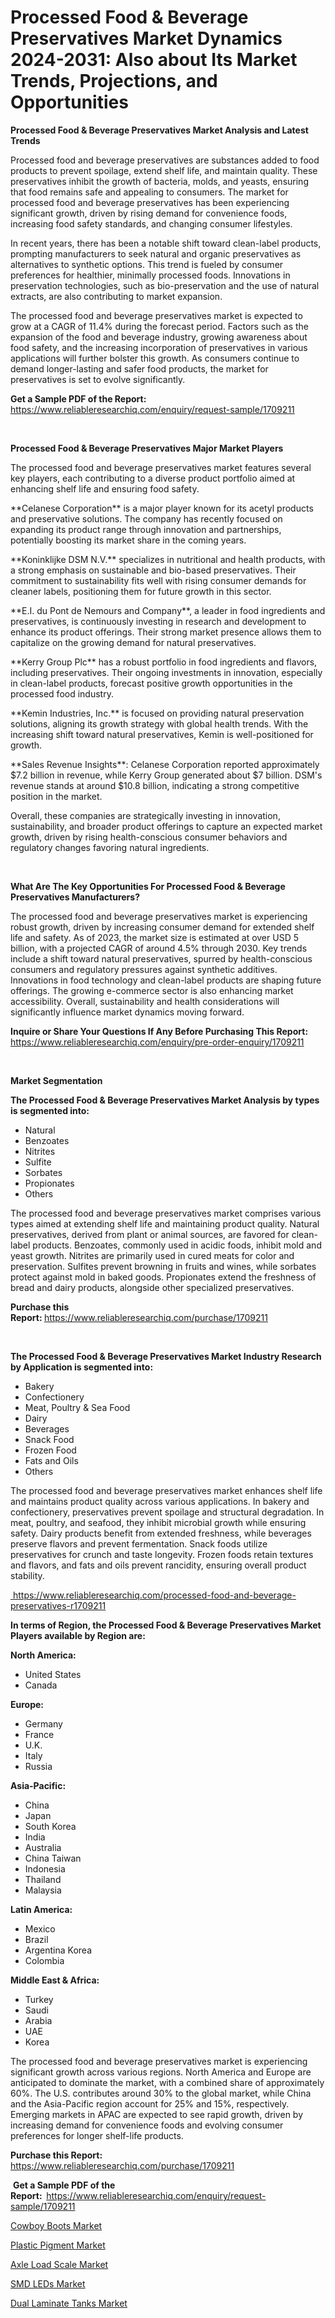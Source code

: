 <p><h1>Processed Food & Beverage Preservatives Market Dynamics 2024-2031: Also about Its Market Trends, Projections, and Opportunities</h1></p><p><strong>Processed Food & Beverage Preservatives Market Analysis and Latest Trends</strong></p>
<p><p>Processed food and beverage preservatives are substances added to food products to prevent spoilage, extend shelf life, and maintain quality. These preservatives inhibit the growth of bacteria, molds, and yeasts, ensuring that food remains safe and appealing to consumers. The market for processed food and beverage preservatives has been experiencing significant growth, driven by rising demand for convenience foods, increasing food safety standards, and changing consumer lifestyles. </p><p>In recent years, there has been a notable shift toward clean-label products, prompting manufacturers to seek natural and organic preservatives as alternatives to synthetic options. This trend is fueled by consumer preferences for healthier, minimally processed foods. Innovations in preservation technologies, such as bio-preservation and the use of natural extracts, are also contributing to market expansion.</p><p>The processed food and beverage preservatives market is expected to grow at a CAGR of 11.4% during the forecast period. Factors such as the expansion of the food and beverage industry, growing awareness about food safety, and the increasing incorporation of preservatives in various applications will further bolster this growth. As consumers continue to demand longer-lasting and safer food products, the market for preservatives is set to evolve significantly.</p></p>
<p><strong>Get a Sample PDF of the Report:&nbsp;</strong> <a href="https://www.reliableresearchiq.com/enquiry/request-sample/1709211?utm_campaign=1744&utm_medium=2&utm_source=Github&utm_content=ia&utm_term=21102024&utm_id=processed-food-beverage-preservatives">https://www.reliableresearchiq.com/enquiry/request-sample/1709211</a></p>
<p>&nbsp;</p>
<p><strong>Processed Food & Beverage Preservatives Major Market Players</strong></p>
<p><p>The processed food and beverage preservatives market features several key players, each contributing to a diverse product portfolio aimed at enhancing shelf life and ensuring food safety. </p><p>**Celanese Corporation** is a major player known for its acetyl products and preservative solutions. The company has recently focused on expanding its product range through innovation and partnerships, potentially boosting its market share in the coming years.</p><p>**Koninklijke DSM N.V.** specializes in nutritional and health products, with a strong emphasis on sustainable and bio-based preservatives. Their commitment to sustainability fits well with rising consumer demands for cleaner labels, positioning them for future growth in this sector.</p><p>**E.I. du Pont de Nemours and Company**, a leader in food ingredients and preservatives, is continuously investing in research and development to enhance its product offerings. Their strong market presence allows them to capitalize on the growing demand for natural preservatives.</p><p>**Kerry Group Plc** has a robust portfolio in food ingredients and flavors, including preservatives. Their ongoing investments in innovation, especially in clean-label products, forecast positive growth opportunities in the processed food industry.</p><p>**Kemin Industries, Inc.** is focused on providing natural preservation solutions, aligning its growth strategy with global health trends. With the increasing shift toward natural preservatives, Kemin is well-positioned for growth.</p><p>**Sales Revenue Insights**: Celanese Corporation reported approximately $7.2 billion in revenue, while Kerry Group generated about $7 billion. DSM's revenue stands at around $10.8 billion, indicating a strong competitive position in the market.</p><p>Overall, these companies are strategically investing in innovation, sustainability, and broader product offerings to capture an expected market growth, driven by rising health-conscious consumer behaviors and regulatory changes favoring natural ingredients.</p></p>
<p>&nbsp;</p>
<p><strong>What Are The Key Opportunities For Processed Food & Beverage Preservatives Manufacturers?</strong></p>
<p><p>The processed food and beverage preservatives market is experiencing robust growth, driven by increasing consumer demand for extended shelf life and safety. As of 2023, the market size is estimated at over USD 5 billion, with a projected CAGR of around 4.5% through 2030. Key trends include a shift toward natural preservatives, spurred by health-conscious consumers and regulatory pressures against synthetic additives. Innovations in food technology and clean-label products are shaping future offerings. The growing e-commerce sector is also enhancing market accessibility. Overall, sustainability and health considerations will significantly influence market dynamics moving forward.</p></p>
<p><strong>Inquire or Share Your Questions If Any Before Purchasing This Report:</strong> <a href="https://www.reliableresearchiq.com/enquiry/pre-order-enquiry/1709211?utm_campaign=1744&utm_medium=2&utm_source=Github&utm_content=ia&utm_term=21102024&utm_id=processed-food-beverage-preservatives">https://www.reliableresearchiq.com/enquiry/pre-order-enquiry/1709211</a></p>
<p>&nbsp;</p>
<p><strong>Market Segmentation</strong></p>
<p><strong>The Processed Food & Beverage Preservatives Market Analysis by types is segmented into:</strong></p>
<p><ul><li>Natural</li><li>Benzoates</li><li>Nitrites</li><li>Sulfite</li><li>Sorbates</li><li>Propionates</li><li>Others</li></ul></p>
<p><p>The processed food and beverage preservatives market comprises various types aimed at extending shelf life and maintaining product quality. Natural preservatives, derived from plant or animal sources, are favored for clean-label products. Benzoates, commonly used in acidic foods, inhibit mold and yeast growth. Nitrites are primarily used in cured meats for color and preservation. Sulfites prevent browning in fruits and wines, while sorbates protect against mold in baked goods. Propionates extend the freshness of bread and dairy products, alongside other specialized preservatives.</p></p>
<p><strong>Purchase this Report:&nbsp;</strong><a href="https://www.reliableresearchiq.com/purchase/1709211?utm_campaign=1744&utm_medium=2&utm_source=Github&utm_content=ia&utm_term=21102024&utm_id=processed-food-beverage-preservatives">https://www.reliableresearchiq.com/purchase/1709211</a></p>
<p>&nbsp;</p>
<p><strong>The Processed Food & Beverage Preservatives Market Industry Research by Application is segmented into:</strong></p>
<p><ul><li>Bakery</li><li>Confectionery</li><li>Meat, Poultry & Sea Food</li><li>Dairy</li><li>Beverages</li><li>Snack Food</li><li>Frozen Food</li><li>Fats and Oils</li><li>Others</li></ul></p>
<p><p>The processed food and beverage preservatives market enhances shelf life and maintains product quality across various applications. In bakery and confectionery, preservatives prevent spoilage and structural degradation. In meat, poultry, and seafood, they inhibit microbial growth while ensuring safety. Dairy products benefit from extended freshness, while beverages preserve flavors and prevent fermentation. Snack foods utilize preservatives for crunch and taste longevity. Frozen foods retain textures and flavors, and fats and oils prevent rancidity, ensuring overall product stability.</p></p>
<p><a href="https://www.reliableresearchiq.com/processed-food-and-beverage-preservatives-r1709211?utm_campaign=1744&utm_medium=2&utm_source=Github&utm_content=ia&utm_term=21102024&utm_id=processed-food-beverage-preservatives">&nbsp;https://www.reliableresearchiq.com/processed-food-and-beverage-preservatives-r1709211</a></p>
<p><strong>In terms of Region, the Processed Food & Beverage Preservatives Market Players available by Region are:</strong></p>
<p>
    <p> <strong> North America: </strong>
        <ul>
            <li>United States</li>
            <li>Canada</li>
        </ul>
        </p> 
    <p> <strong> Europe: </strong>
        <ul>
            <li>Germany</li>
            <li>France</li>
            <li>U.K.</li>
            <li>Italy</li>
            <li>Russia</li>
        </ul>
        </p> 
    <p> <strong> Asia-Pacific: </strong>
        <ul>
            <li>China</li>
            <li>Japan</li>
            <li>South Korea</li>
            <li>India</li>
            <li>Australia</li>
            <li>China Taiwan</li>
            <li>Indonesia</li>
            <li>Thailand</li>
            <li>Malaysia</li>
        </ul>
        </p> 
    <p> <strong> Latin America: </strong>
        <ul>
            <li>Mexico</li>
            <li>Brazil</li>
            <li>Argentina Korea</li>
            <li>Colombia</li>
        </ul>
        </p> 
    <p> <strong> Middle East & Africa: </strong>
        <ul>
            <li>Turkey</li>
            <li>Saudi</li>
            <li>Arabia</li>
            <li>UAE</li>
            <li>Korea</li>
        </ul>
    </p>
    </p>
<p><p>The processed food and beverage preservatives market is experiencing significant growth across various regions. North America and Europe are anticipated to dominate the market, with a combined share of approximately 60%. The U.S. contributes around 30% to the global market, while China and the Asia-Pacific region account for 25% and 15%, respectively. Emerging markets in APAC are expected to see rapid growth, driven by increasing demand for convenience foods and evolving consumer preferences for longer shelf-life products.</p></p>
<p><strong>Purchase this Report: </strong><a href="https://www.reliableresearchiq.com/purchase/1709211?utm_campaign=1744&utm_medium=2&utm_source=Github&utm_content=ia&utm_term=21102024&utm_id=processed-food-beverage-preservatives">https://www.reliableresearchiq.com/purchase/1709211</a></p>
<p>&nbsp;<strong>Get a Sample PDF of the Report:&nbsp;&nbsp;</strong><a href="https://www.reliableresearchiq.com/enquiry/request-sample/1709211?utm_campaign=1744&utm_medium=2&utm_source=Github&utm_content=ia&utm_term=21102024&utm_id=processed-food-beverage-preservatives">https://www.reliableresearchiq.com/enquiry/request-sample/1709211</a></p>
<p><strong></strong></p>
<p><p><a href="https://www.linkedin.com/pulse/cowboy-boots-market-size-status-forecast-2024-2031-visigraphs-rvb8c?utm_campaign=1744&utm_medium=2&utm_source=Github&utm_content=ia&utm_term=21102024&utm_id=processed-food-beverage-preservatives">Cowboy Boots Market</a></p><p><a href="https://www.linkedin.com/pulse/plastic-pigment-market-segmentation-in-depth-analysis-packagingconsumer-advdc?utm_campaign=1744&utm_medium=2&utm_source=Github&utm_content=ia&utm_term=21102024&utm_id=processed-food-beverage-preservatives">Plastic Pigment Market</a></p><p><a href="https://issuu.com/reportprime-2/docs/axle-load-scale-market-size-2030.pp_1defe98c78a31f?utm_campaign=1744&utm_medium=2&utm_source=Github&utm_content=ia&utm_term=21102024&utm_id=processed-food-beverage-preservatives">Axle Load Scale Market</a></p><p><a href="https://www.linkedin.com/pulse/market-insights-global-smd-leds-forecast-innovation-trends-i1bmc?utm_campaign=1744&utm_medium=2&utm_source=Github&utm_content=ia&utm_term=21102024&utm_id=processed-food-beverage-preservatives">SMD LEDs Market</a></p><p><a href="https://issuu.com/reportprime-2/docs/dual-laminate-tanks-market-size-203_bb62261609a1ae?utm_campaign=1744&utm_medium=2&utm_source=Github&utm_content=ia&utm_term=21102024&utm_id=processed-food-beverage-preservatives">Dual Laminate Tanks Market</a></p></p>